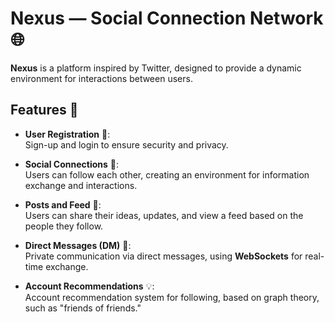 # Nexus — Social Connection Network 🌐

**Nexus** is a platform inspired by Twitter, designed to provide a dynamic environment for interactions between users.

## Features 🚀

- **User Registration** 📝:  
  Sign-up and login to ensure security and privacy.

- **Social Connections** 🔗:  
  Users can follow each other, creating an environment for information exchange and interactions.

- **Posts and Feed** 📢:  
  Users can share their ideas, updates, and view a feed based on the people they follow.

- **Direct Messages (DM)** 💬:  
  Private communication via direct messages, using **WebSockets** for real-time exchange.

- **Account Recommendations** 💡:  
  Account recommendation system for following, based on graph theory, such as "friends of friends."